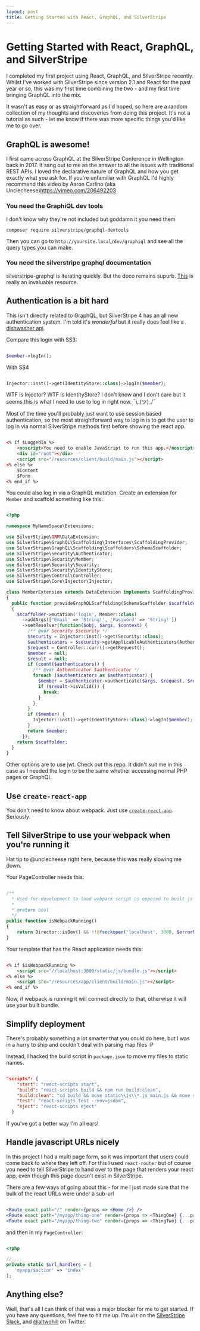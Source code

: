 ```yaml
---
layout: post
title: Getting Started with React, GraphQL, and SilverStripe
---
```


# Getting Started with React, GraphQL, and SilverStripe #

I completed my first project using React, GraphQL, and SilverStripe recently. Whilst I've worked with SilverStripe since version 2.1 and React for the past year or so, this was my first time combining the two - and my first time bringing GraphQL into the mix.

It wasn't as easy or as straightforward as I'd hoped, so here are a random collection of my thoughts and discoveries from doing this project. It's not a tutorial as such - let me know if there was more specific things you'd like me to go over.

## GraphQL is awesome! ##

I first came across GraphQL at the SilverStripe Conference in Wellington back in 2017. It sang out to me as the answer to all the issues with traditional REST APIs. I loved the declarative nature of GraphQL and how you get exactly what you ask for. If you're unfamiliar with GraphQL I'd highly recommend this video by Aaron Carlino (aka Unclecheese)https://vimeo.com/206492203

### You need the GraphiQL dev tools ###

I don't know why they're not included but goddamn it you need them

```composer require silverstripe/graphql-devtools```

Then you can go to `http://yoursite.local/dev/graphiql` and see all the query types you can make.

### You need the silverstripe graphql documentation ###

silverstripe-graphql is iterating quickly. But the doco remains supurb. [This](https://github.com/silverstripe/silverstripe-graphql/blob/2/README.md) is really an invaluable resource.

## Authentication is a bit hard ##

This isn't directly related to GraphQL, but SilverStripe 4 has an all new authentication system. I'm told it's *wonderful* but it really does feel like a [dishwasher api](https://www.silverstripe.org/blog/cutting-through-the-noise-why-silverstripe-4-will-use-reactjs/#Diswashers_have_terrible_APIs_33).

Compare this login with SS3:

```php

$member->logIn();

```

With SS4
```php

Injector::inst()->get(IdentityStore::class)->logIn($member);

```

WTF is Injector? WTF is IdentityStore? I don't know and I don't care but it seems this is what I need to use to log in 
right now. ¯\\\_(ツ)\_/¯

Most of the time you'll probably just want to use session based authentication, so the most straightforward way to log in
is to get the user to log in via normal SilverStripe methods first before showing the react app.

```html

<% if $LoggedIn %>
    <noscript>You need to enable JavaScript to run this app.</noscript>
    <div id="root"></div>
    <script src="/resources/client/build/main.js"></script>
<% else %>
    $Content
    $Form
<% end_if %>

```

You could also log in via a GraphQL mutation. Create an extension for `Member` and scaffold something like this:

```php

<?php

namespace MyNameSpace\Extensions;

use SilverStripe\ORM\DataExtension;
use SilverStripe\GraphQL\Scaffolding\Interfaces\ScaffoldingProvider;
use SilverStripe\GraphQL\Scaffolding\Scaffolders\SchemaScaffolder;
use SilverStripe\Security\Authenticator;
use SilverStripe\Security\Member;
use SilverStripe\Security\Security;
use SilverStripe\Security\IdentityStore;
use SilverStripe\Control\Controller;
use SilverStripe\Core\Injector\Injector;

class MemberExtension extends DataExtension implements ScaffoldingProvider
{
  public function provideGraphQLScaffolding(SchemaScaffolder $scaffolder)
  {
    $scaffolder->mutation('login', Member::class)
      ->addArgs(['Email' => 'String!', 'Password' => 'String!'])
      ->setResolver(function($obj, $args, $context) {
        /** @var Security $security */
        $security = Injector::inst()->get(Security::class);
        $authenticators = $security->getApplicableAuthenticators(Authenticator::LOGIN);
        $request = Controller::curr()->getRequest();
        $member = null;
        $result = null;
        if (count($authenticators)) {
          /** @var Authenticator $authenticator */
          foreach ($authenticators as $authenticator) {
            $member = $authenticator->authenticate($args, $request, $result);
            if ($result->isValid()) {
              break;
            }
          }
        }
        if ($member) {
          Injector::inst()->get(IdentityStore::class)->logIn($member);
        }
        return $member;
      });
    return $scaffolder;
  }
}

```

Other options are to use jwt. Check out this [repo](https://github.com/Firesphere/silverstripe-graphql-jwt). It didn't suit me in this case as I needed the 
login to be the same whether accessing normal PHP pages or GraphQL. 

## Use `create-react-app` ##

You don't need to know about webpack. Just use [`create-react-app`](https://github.com/facebook/create-react-app). Seriously.

## Tell SilverStripe to use your webpack when you're running it ##

Hat tip to @unclecheese right here, because this was really slowing me down.

Your PageController needs this:

```php

/**
  * Used for development to load webpack script as opposed to built js
  *
  * @return bool
  */
public function isWebpackRunning()
{
    return Director::isDev() && !!@fsockopen('localhost', 3000, $errorNumber, $errorMsg, 2);
}

```

Your template that has the React application needs this:

```html

<% if $isWebpackRunning %>
    <script src="//localhost:3000/static/js/bundle.js"></script>
<% else %>
    <script src="/resources/app/client/build/main.js"></script>
<% end_if %>

```

Now, if webpack is running it will connect directly to that, otherwise it will use your built bundle.

## Simplify deployment ##

There's probably something a lot smarter that you could do here, but I was in a hurry to ship and couldn't deal with parsing map files :P

Instead, I hacked the build script in `package.json` to move my files to static names. 

```json

"scripts": {
    "start": "react-scripts start",
    "build": "react-scripts build && npm run build:clean",
    "build:clean": "cd build && move static\\js\\*.js main.js && move static\\css\\*.css main.css && rmdir /s /q static",
    "test": "react-scripts test --env=jsdom",
    "eject": "react-scripts eject"
  }

```
If you've got a better way I'm all ears!

## Handle javascript URLs nicely ##

In this project I had a multi page form, so it was important that users could come back to where they left off. For this I used `react-router` but of course you
need to tell SilverStripe to hand over to the page that renders your react app, even though this page doesn't exist in SilverStripe.

There are a few ways of going about this - for me I just made sure that the bulk of the react URLs were under a sub-url

```jsx

<Route exact path="/" render={props => <Home />} />
<Route exact path="/myapp/thing-one" render={props => <ThingOne} {...props}/>}/>
<Route exact path="/myapp/thing-two" render={props => <ThingTwo} {...props}/>}/>

```

and then in my `PageController`:

```php

<?php

//....
private static $url_handlers = [
   'myapp/$action' => 'index'
];

```


## Anything else? ##

Well, that's all I can think of that was a major blocker for me to get started. If you have any questions, feel free to hit me up. I'm `alt` on the [SilverStripe Slack](https://www.silverstripe.org/community/slack-signup), and [@altwohill](https://twitter.com/altwohill) on Twitter.